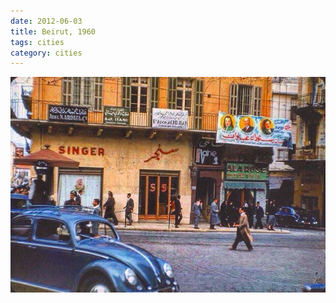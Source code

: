 ```yaml
---
date: 2012-06-03
title: Beirut, 1960
tags: cities
category: cities
---
```


![beirut1](https://raw.githubusercontent.com/muneer78/muneer78.github.io/master/images/beirut.png)




